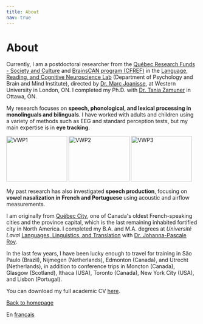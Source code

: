 ```yaml
---
title: About
nav: true
---
```


<h1>About</h1>

Currently, I am a postdoctoral researcher from the [Québec Research Funds - Society and Culture](http://www.frqsc.gouv.qc.ca/en/accueil) and [BrainsCAN program (CFREF)](https://brainscan.uwo.ca/index.html) in the [Language, Reading, and Cognitive Neuroscience Lab](http://www.psychology.uwo.ca/lrcn/index.html) (Department of Psychology and Brain and Mind Institute), directed by [Dr. Marc Joanisse](http://publish.uwo.ca/~marcj/), at Western University in London, ON. I completed my Ph.D. with [Dr. Tania Zamuner](http://artsites.uottawa.ca/zamuner/?lang=en) in Ottawa, ON.

My research focuses on **speech, phonological, and lexical processing in monolinguals and bilinguals**. I have worked with adults and children using a variety of methods such as EEG and standard perception tests, but my main expertise is in **eye tracking**.

<img src="https://felixdtrudel.github.io/imageresources/VWP1.gif" alt="VWP1" width="160" height="120"> <img src="https://felixdtrudel.github.io/imageresources/VWP2.gif" alt="VWP2" width="160" height="120"> <img src="https://felixdtrudel.github.io/imageresources/VWP3.gif" alt="VWP3" width="160" height="120">

My past research has also investigated **speech production**, focusing on **vowel nasalization in French and Portuguese** using acoustic and airflow measurements.

I am originally from [Québec City](https://en.wikipedia.org/wiki/Quebec_City), one of Canada's oldest French-speaking cities and the province capital, which is the last remaining inhabited fortified city in North America. I completed my B.A. and M.A. degrees at _Université Laval_ [Languages, Linguistics, and Translation](http://www.lli.ulaval.ca) with [Dr. Johanna-Pascale Roy](https://www.phonetique.ulaval.ca).

In the last few years, I have been lucky enough to travel for training in São Paulo (Brazil), Nijmegen (Netherlands), Edmonton (Canada), and Utrecht (Netherlands), in addition to conference trips in Moncton (Canada), Glasgow (Scotland), Ithaca (USA), Toronto (Canada), New York City (USA), and Lisbon (Portugal).

You can download my full academic CV [here](https://felixdtrudel.github.io/CVeng.pdf).

[Back to homepage](https://felixdtrudel.github.io/index.html)

En [français](https://felixdtrudel.github.io/fr/apropos.html)
